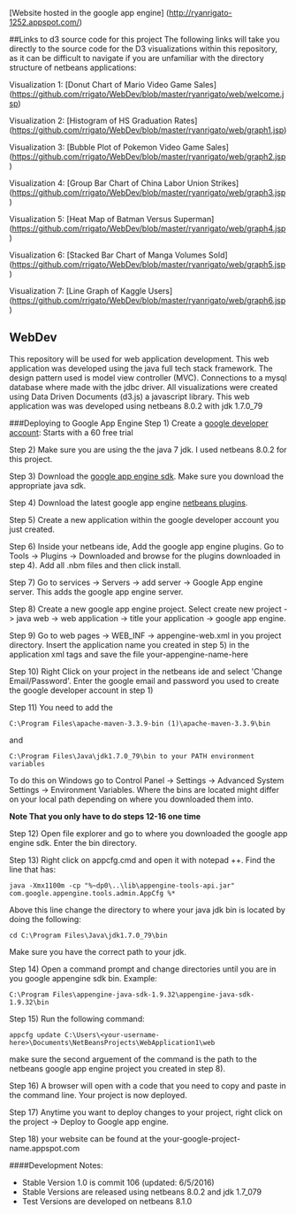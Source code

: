 [Website hosted in the google app engine] (http://ryanrigato-1252.appspot.com/)

##Links to d3 source code for this project
The following links will take you directly to the source code for the D3 visualizations within this repository, as it can be difficult 
to navigate if you are unfamiliar with the directory structure of netbeans applications:

Visualization 1: [Donut Chart of Mario Video Game Sales] (https://github.com/rrigato/WebDev/blob/master/ryanrigato/web/welcome.jsp)

Visualization 2: [Histogram of HS Graduation Rates] (https://github.com/rrigato/WebDev/blob/master/ryanrigato/web/graph1.jsp)

Visualization 3: [Bubble Plot of Pokemon Video Game Sales] (https://github.com/rrigato/WebDev/blob/master/ryanrigato/web/graph2.jsp)

Visualization 4: [Group Bar Chart of China Labor Union Strikes] (https://github.com/rrigato/WebDev/blob/master/ryanrigato/web/graph3.jsp)

Visualization 5: [Heat Map of Batman Versus Superman] (https://github.com/rrigato/WebDev/blob/master/ryanrigato/web/graph4.jsp)

Visualization 6: [Stacked Bar Chart of Manga Volumes Sold] (https://github.com/rrigato/WebDev/blob/master/ryanrigato/web/graph5.jsp)

Visualization 7: [Line Graph of Kaggle Users] (https://github.com/rrigato/WebDev/blob/master/ryanrigato/web/graph6.jsp)

## WebDev
This repository will be used for web application development. This web application was developed using the java full tech stack
framework. The design pattern used is model view controller (MVC). Connections to a mysql database where made with the jdbc driver.
All visualizations were created using Data Driven Documents (d3.js) a javascript library. 
This web application was was developed using netbeans 8.0.2 with jdk 1.7.0_79 



###Deploying to Google App Engine
Step 1) Create a [google developer account](https://cloud.google.com/free-trial/): Starts with a 60 free trial

Step 2) Make sure you are using the the java 7 jdk. I used netbeans 8.0.2 for this project.

Step 3) Download the [google app engine sdk](https://cloud.google.com/appengine/downloads).  Make sure you download the appropriate java sdk.

Step 4) Download the latest google app engine [netbeans plugins](https://code.google.com/archive/p/nb-gaelyk-plugin/downloads).

Step 5) Create a new application within the google developer account you just created.

Step 6) Inside your netbeans ide, Add the google app engine plugins. Go to Tools -> Plugins -> Downloaded and browse for the plugins downloaded in step 4). Add all .nbm files and then click install.

Step 7) Go to services -> Servers -> add server -> Google App engine server. This adds the google app engine server.

Step 8) Create a new google app engine project. Select create new project -> java web -> web application -> title your application -> google app engine.

Step 9) Go to web pages -> WEB_INF -> appengine-web.xml in you project directory. Insert the application name you created in step 5) in the application xml tags and save the file <application>your-appengine-name-here</application>

Step 10) Right Click on your project in the netbeans ide and select 'Change Email/Password'. Enter the google email and password you used to create the google developer account in step 1)

Step 11) You need to add the 

`C:\Program Files\apache-maven-3.3.9-bin (1)\apache-maven-3.3.9\bin` 

and 

`C:\Program Files\Java\jdk1.7.0_79\bin to your PATH environment variables`

To do this on Windows go to Control Panel -> Settings -> Advanced System Settings -> Environment Variables. Where the bins are located might differ on your local path  depending on where you downloaded them into.


**Note That you only have to do steps 12-16 one time**

Step 12) Open file explorer and go to where you downloaded the google app engine sdk. Enter the bin directory. 

Step 13) Right click on appcfg.cmd and open it with notepad ++. Find the line that has:

`java -Xmx1100m -cp "%~dp0\..\lib\appengine-tools-api.jar" com.google.appengine.tools.admin.AppCfg %*`

Above this line change the directory to where your java jdk bin is located by doing the following:

```cd C:\Program Files\Java\jdk1.7.0_79\bin```

Make sure you have the correct path to your jdk.

Step 14) Open a command prompt and change directories until you are in you google appengine sdk bin. Example:

`C:\Program Files\appengine-java-sdk-1.9.32\appengine-java-sdk-1.9.32\bin`

Step 15) Run the following command:

`appcfg update C:\Users\<your-username-here>\Documents\NetBeansProjects\WebApplication1\web`

make sure the second arguement of the command is the path to the netbeans google app engine project you created in step 8).

Step 16) A browser will open with a code that you need to copy and paste in the command line. Your project is now deployed.

Step 17) Anytime you want to deploy changes to your project, right click on the project -> Deploy to Google app engine.

Step 18) your website can be found at the your-google-project-name.appspot.com



####Development Notes:
* Stable Version 1.0 is commit 106 (updated: 6/5/2016)
* Stable Versions are released using netbeans 8.0.2 and jdk 1.7_079
* Test Versions are developed on netbeans 8.1.0
